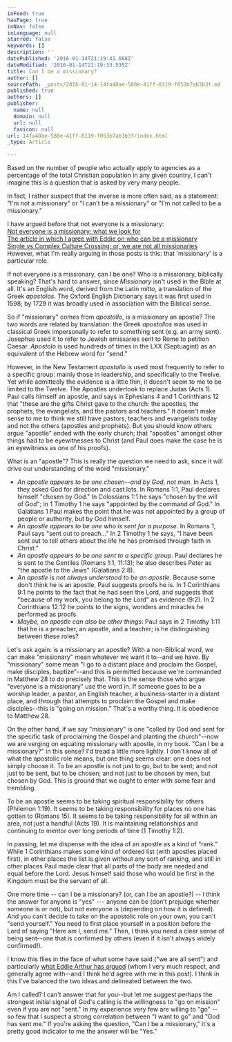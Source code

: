 ```yaml
---
inFeed: true
hasPage: true
inNav: false
inLanguage: null
starred: false
keywords: []
description: ''
datePublished: '2016-01-14T21:19:41.668Z'
dateModified: '2016-01-14T21:19:33.535Z'
title: Can I be a missionary?
author: []
sourcePath: _posts/2016-01-14-14fa40ae-588e-41ff-8119-f053b7ab3b3f.md
published: true
authors: []
publisher:
  name: null
  domain: null
  url: null
  favicon: null
url: 14fa40ae-588e-41ff-8119-f053b7ab3b3f/index.html
_type: Article

---
```

Based on the number of people who actually apply to agencies as a percentage of the total Christian population in any given country, I can't imagine this is a question that is asked by very many people.

In fact, I rather suspect that the inverse is more often said, as a statement: "I'm not a missionary" or "I can't be a missionary" or "I'm not called to be a missionary."

I have argued before that not everyone is a missionary:  
[Not everyone is a missionary: what we look for][0]  
[The article in which I agree with Eddie on who can be a missionary][1]  
[Single vs Complex Culture Crossing; or, we are not all missionaries][2]  
However, what I'm really arguing in those posts is this: that 'missionary' is a particular role.

If not everyone is a missionary, can I be one? Who is a missionary, biblically speaking? That's hard to answer, since _Missionary_ isn't used in the Bible at all. It's an English word, derived from the Latin _mitto_, a translation of the Greek _apostolos_. The Oxford English Dictionary says it was first used in 1598; by 1729 it was broadly used in association with the Biblical sense.

So if "missionary" comes from _apostollo_, is a missionary an apostle? The two words are related by translation: the Greek _apostollos_ was used in classical Greek impersonally to refer to something sent (e.g. an army sent). Josephus used it to refer to Jewish emissaries sent to Rome to petition Caesar. _Apostolo_ is used hundreds of times in the LXX (Septuagint) as an equivalent of the Hebrew word for "send."

However, in the New Testament _apostollo_ is used most frequently to refer to a specific group: mainly those in leadership, and specifically to the Twelve. Yet while admittedly the evidence is a little thin, it doesn't seem to me to be limited to the Twelve. The Apostles undertook to replace Judas (Acts 1). Paul calls himself an apostle, and says in Ephesians 4 and 1 Corinthians 12 that "these are the gifts Christ gave to the church: the apostles, the prophets, the evangelists, and the pastors and teachers." It doesn't make sense to me to think we still have pastors, teachers and evangelists today and not the others (apostles and prophets).  But you should know others argue "apostle" ended with the early church; that "apostles" amongst other things had to be eyewitnesses to Christ (and Paul does make the case he is an eyewitness as one of his proofs).

What is an "apostle"? This is really the question we need to ask, since it will drive our understanding of the word "missionary."

* _An apostle appears to be one chosen--and by God, not men_. In Acts 1, they asked God for direction and cast lots. In Romans 1:1, Paul declares himself "chosen by God." In Colossians 1:1 he says "chosen by the will of God"; in 1 Timothy 1 he says "appointed by the command of God." In Galatians 1 Paul makes the point that he was not appointed by a group of people or authority, but by God himself.
* _An apostle appears to be one who is sent for a purpose_. In Romans 1, Paul says "sent out to preach..." In 2 Timothy 1 he says, "I have been sent out to tell others about the life he has promised through faith in Christ."
* _An apostle appears to be one sent to a specific group_. Paul declares he is sent to the Gentiles (Romans 1:1, 11:13); he also describes Peter as "the apostle to the Jews" (Galatians 2:8).
* _An apostle is not always understood to be an apostle_. Because some don't think he is an apostle, Paul suggests proofs he is. In 1 Corinthians 9:1 he points to the fact that he had seen the Lord, and suggests that "because of my work, you belong to the Lord" as evidence (9:2). In 2 Corinthians 12:12 he points to the signs, wonders and miracles he performed as proofs.
* _Maybe, an apostle can also be other things_: Paul says in 2 Timothy 1:11 that he is a preacher, an apostle, and a teacher; is he distinguishing between these roles?

Let's ask again: is a missionary an apostle? With a non-Biblical word, we can make "missionary" mean whatever we want it to--and we have. By "missionary" some mean "I go to a distant place and proclaim the Gospel, make disciples, baptize"--and this is permitted because we're commanded in Matthew 28 to do precisely that. This is the sense those who argue "everyone is a missionary" use the word in. If someone goes to be a worship leader, a pastor, an English teacher, a business-starter in a distant place, and through that attempts to proclaim the Gospel and make disciples--this is "going on mission." That's a worthy thing. It is obedience to Matthew 28\.

On the other hand, if we say "missionary" is one "called by God and sent for the specific task of proclaiming the Gospel and planting the church"--now we are verging on equating missionary with apostle, in my book. "Can I be a missionary?" in this sense? I'd tread a little more lightly. I don't know all of what the apostolic role means, but one thing seems clear: one does not simply choose it. To be an apostle is not just to go, but to be sent; and not just to be sent, but to be chosen; and not just to be chosen by men, but chosen by God. This is ground that we ought to enter with some fear and trembling.

To be an apostle seems to be taking spiritual responsibility for others (Philemon 1:19). It seems to be taking responsibility for places no one has gotten to (Romans 15). It seems to be taking responsibility for all within an area, not just a handful (Acts 19). It is maintaining relationships and continuing to mentor over long periods of time (1 Timothy 1:2).

In passing, let me dispense with the idea of an apostle as a kind of "rank." While 1 Corinthians makes some kind of ordered list (with apostles placed first), in other places the list is given without any sort of ranking, and still in other places Paul made clear that all parts of the body are needed and equal before the Lord. Jesus himself said those who would be first in the Kingdom must be the servant of all.

One more time -- can I be a missionary? (or, can I be an apostle?) -- I think the answer for anyone is "yes" --- anyone can be (don't prejudge whether someone is or not), but not everyone is (depending on how it is defined). And you can't decide to take on the apostolic role on your own; you can't "send yourself." You need to first place yourself in a position before the Lord of saying "Here am I, send me." Then, I think you need a clear sense of being sent--one that is confirmed by others (even if it isn't always widely confirmed!).

I know this flies in the face of what some have said ("we are all sent") and particularly [what Eddie Arthur has argued][3] (whom I very much respect, and generally agree with--and I think he'd agree with me in this post). I think in this I've balanced the two ideas and delineated between the two.

Am I called? I can't answer that for you--but let me suggest perhaps the strongest initial signal of God's calling is the willingness to "go on mission" even if you are not "sent." In my experience very few are willing to "go" -- so few that I suspect a strong correlation between "I want to go" and "God has sent me." If you're asking the question, "Can I be a missionary," it's a pretty good indicator to me the answer will be "Yes."

[0]: http://justinlong.org/2013/10/not-everyone-is-a-missionary-what-we-look-for/
[1]: http://justinlong.org/2015/12/in-which-i-agree-with-eddie-on-who-can-be-a-missionary/
[2]: http://justinlong.org/2015/05/simple-vs-complex-culture-crossing-or-we-are-not-all-missionaries/
[3]: http://www.kouya.net/?p=7516